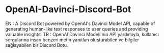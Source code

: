 # OpenAI-Davinci-Discord-Bot
EN : A Discord Bot powered by OpenAI's Davinci Model API, capable of generating human-like text responses to user queries and providing valuable insights.
TR : OpenAI Davinci Modeli'nin API yardımıyla, kullanıcı sorgularına insan benzeri metin yanıtları oluşturabilen ve bilgiler sağlayabilen bir Discord Botu.
